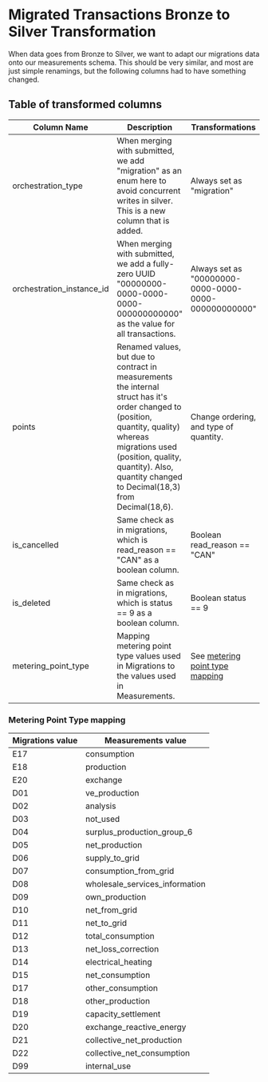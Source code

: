# Migrated Transactions Bronze to Silver Transformation

When data goes from Bronze to Silver, we want to adapt our migrations data onto our measurements schema. This should be very similar, and most are just simple renamings, but the following columns had to have something changed.

## Table of transformed columns

| Column Name               | Description                                                                                                                                                                                                                                        | Transformations                                      | Implemented |
|---------------------------|----------------------------------------------------------------------------------------------------------------------------------------------------------------------------------------------------------------------------------------------------|------------------------------------------------------|-------------|
| orchestration_type        | When merging with submitted, we add "migration" as an enum here to avoid concurrent writes in silver. This is a new column that is added.                                                                                                          | Always set as "migration"                            | ✓           |
| orchestration_instance_id | When merging with submitted, we add a fully-zero UUID "00000000-0000-0000-0000-000000000000" as the value for all transactions.                                                                                                                    | Always set as "00000000-0000-0000-0000-000000000000" | ✓           |
| points                    | Renamed values, but due to contract in measurements the internal struct has it's order changed to (position, quantity, quality) whereas migrations used (position, quality, quantity). Also, quantity changed to Decimal(18,3) from Decimal(18,6). | Change ordering, and type of quantity.               | ✓           |
| is_cancelled              | Same check as in migrations, which is read_reason == "CAN" as a boolean column.                                                                                                                                                                    | Boolean read_reason == "CAN"                         | ✓           |
| is_deleted                | Same check as in migrations, which is status == 9 as a boolean column.                                                                                                                                                                             | Boolean status == 9                                  | ✓           |
| metering_point_type       | Mapping metering point type values used in Migrations to the values used in Measurements.                                                                                                                                                          | See [metering point type mapping](#metering-point-type-mapping)                 | ✓           |

### Metering Point Type mapping

| Migrations value | Measurements value             |
|------------------|--------------------------------|
| E17              | consumption                    |
| E18              | production                     |
| E20              | exchange                       |
| D01              | ve_production                  |
| D02              | analysis                       |
| D03              | not_used                       |
| D04              | surplus_production_group_6     |
| D05              | net_production                 |
| D06              | supply_to_grid                 |
| D07              | consumption_from_grid          |
| D08              | wholesale_services_information |
| D09              | own_production                 |
| D10              | net_from_grid                  |
| D11              | net_to_grid                    |
| D12              | total_consumption              |
| D13              | net_loss_correction            |
| D14              | electrical_heating             |
| D15              | net_consumption                |
| D17              | other_consumption              |
| D18              | other_production               |
| D19              | capacity_settlement            |
| D20              | exchange_reactive_energy       |
| D21              | collective_net_production      |
| D22              | collective_net_consumption     |
| D99              | internal_use                   |
